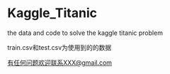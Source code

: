 # Kaggle_Titanic
the data and code to solve the kaggle titanic problem

train.csv和test.csv为使用到的的数据

有任何问题欢迎联系XXX@gmail.com

